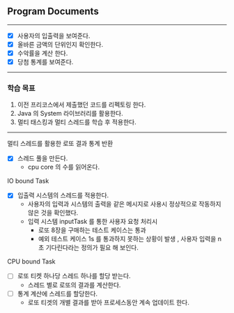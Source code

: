 ## Program Documents


---

- [x] 사용자의 입출력을 보여준다.
- [x] 올바른 금액의 단위인지 확인한다. 
- [x] 수악률을 계산 한다.
- [x] 당첨 통계를 보여준다.

---

### 학습 목표

1. 이전 프리코스에서 제출했던 코드를 리펙토링 한다.
2. Java 의 System 라이브러리를 활용한다.
3. 멀티 태스킹과 멀티 스레드를 학습 후 적용한다.

---

멀티 스레드를 활용한 로또 결과 통계 반환

- [x] 스레드 풀을 만든다.
  - cpu core 의 수를 읽어온다.

IO bound Task
- [x] 입출력 시스템의 스레드를 적용한다.
  - 사용자의 입력과 시스템의 출력을 같은 메시지로 사용시 정상적으로 작동하지 않은 것을 확인했다.
  - 입력 시스템 inputTask 를 통한 사용자 요청 처리시
      - 로또 8장을 구매하는 테스트 케이스는 통과
      - 예외 테스트 케이스 1s 를 통과하지 못하는 상황이 발생 , 사용자 입력을 n 초 기다린다라는 정의가 필요 해 보인다.

CPU bound Task
- [ ] 로또 티켓 하나당 스레드 하나를 할당 받는다.
  - 스레드 별로 로또의 결과를 계산한다.
- [ ] 통계 계산에 스레드를 할당한다.
  - 로또 티겟의 개별 결과를 받아 프로세스동안 계속 업데이트 한다.
